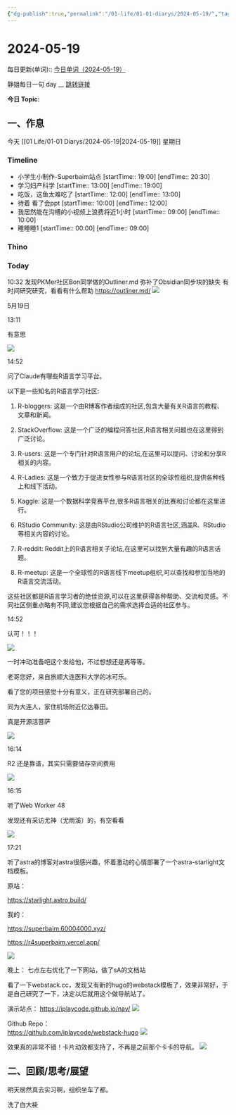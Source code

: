 ```yaml
---
{"dg-publish":true,"permalink":"/01-life/01-01-diarys/2024-05-19/","tags":["Diary"]}
---
```



# 2024-05-19
每日更新(单词)::
[今日单词（2024-05-19）](https://www.123pan.com/s/FckCjv-cjUUA.html)

静姐每日一句 day __
[跳转链接](https://www.123pan.com/FileView?fileId=5435933&shareKey=FckCjv-cjUUA&sharePwd=)

**今日 Topic:** 
## 一、作息
今天 [[01 Life/01-01 Diarys/2024-05-19\|2024-05-19]] 星期日

### Timeline
-  小学生小制作-Superbaim站点 [startTime:: 19:00]  [endTime:: 20:30]
-  学习妇产科学 [startTime:: 13:00]  [endTime:: 19:00]
-  吃饭，这鱼太难吃了 [startTime:: 12:00]  [endTime:: 13:00]
-  待着 看了会ppt [startTime:: 10:00]  [endTime:: 12:00]
-  我居然能在沟槽的小视频上浪费将近1小时 [startTime:: 09:00]  [endTime:: 10:00]
-  睡睡睡1 [startTime:: 00:00]  [endTime:: 09:00]

### Thino

### Today
10:32
	发现PKMer社区Bon同学做的Outliner.md
	弥补了Obsidian同步块的缺失
	有时间研究研究，看看有什么帮助
	https://outliner.md/
	![](https://pic.60004000.xyz/2024/05/e643cf0c530435e487ed8ec0e5c68cf9.png)

5月19日

13:11

有意思

![](https://pic.60004000.xyz/2024/05/076be6c0a94c281ac36dce5964a51d67.jpg)

  

14:52

问了Claude有哪些R语言学习平台。

以下是一些知名的R语言学习社区:

  

1. R-bloggers: 这是一个由R博客作者组成的社区,包含大量有关R语言的教程、文章和新闻。

2. StackOverflow: 这是一个广泛的编程问答社区,R语言相关问题也在这里得到广泛讨论。

3. R-users: 这是一个专门针对R语言用户的论坛,在这里可以提问、讨论和分享R相关的内容。

4. R-Ladies: 这是一个致力于促进女性参与R语言社区的全球性组织,提供各种线上和线下活动。

5. Kaggle: 这是一个数据科学竞赛平台,很多R语言相关的比赛和讨论都在这里进行。

6. RStudio Community: 这是由RStudio公司维护的R语言社区,涵盖R、RStudio等相关内容的讨论。

7. R-reddit: Reddit上的R语言相关子论坛,在这里可以找到大量有趣的R语言话题。

8. R-meetup: 这是一个全球性的R语言线下meetup组织,可以查找和参加当地的R语言交流活动。

这些社区都是R语言学习者的绝佳资源,可以在这里获得各种帮助、交流和灵感。不同社区侧重点略有不同,建议您根据自己的需求选择合适的社区参与。

  

  

14:52

认可！！！

![](https://pic.60004000.xyz/2024/05/4b6897fef5a7ed7e7b1b36733620ca9c.jpg)

  

一时冲动准备吧这个发给他，不过想想还是再等等。

  

老哥您好，来自旅顺大连医科大学的冰可乐。

看了您的项目感觉十分有意义，正在研究部署自己的。

同为大连人，家住机场附近亿达春田。

  

真是开源活菩萨

![](https://pic.60004000.xyz/2024/05/34b36c4b499a6f0e746aaf39e564a2c7.jpg)

  

16:14

R2 还是靠谱，其实只需要储存空间费用

![](https://pic.60004000.xyz/2024/05/0a90d0ac6797576f9c6b176cbd96a570.jpg)

16:15

听了Web Worker 48

发现还有采访尤神（尤雨溪）的，有空看看

![](https://pic.60004000.xyz/2024/05/8e51b4a3757625756e82ec6bc5ccb3bb.jpg)

  

17:21

听了astra的博客对astra很感兴趣，怀着激动的心情部署了一个astra-starlight文档模板。

原站：

https://starlight.astro.build/

我的：

https://superbaim.60004000.xyz/

https://r4superbaim.vercel.app/

![](https://pic.60004000.xyz/2024/05/f3385a8ad855c8a491b08526383d6de8.jpg)

晚上：
七点左右优化了一下网站，做了sA的文档站

看了一下webstack.cc，发现又有新的hugo的webstack模板了，效果非常好，于是自己研究了一下，决定以后就用这个做导航站了。

演示站点：
https://iplaycode.github.io/nav/
![](https://pic.60004000.xyz/2024/05/a54d0c0b2042c5e046ac0f34b873a0d0.png)


Github Repo：  
https://github.com/iplaycode/webstack-hugo
![](https://pic.60004000.xyz/2024/05/b8b1174021b4bbe835c8f109524e3c41.png)

效果真的非常不错！卡片动效都支持了，不再是之前那个卡卡的导航。
![](https://pic.60004000.xyz/2024/05/629fe4ae483ba7ab4ca76282bb280c70.png)



## 二、回顾/思考/展望

明天居然真去实习啊，组织坐车了都。

洗了白大褂




